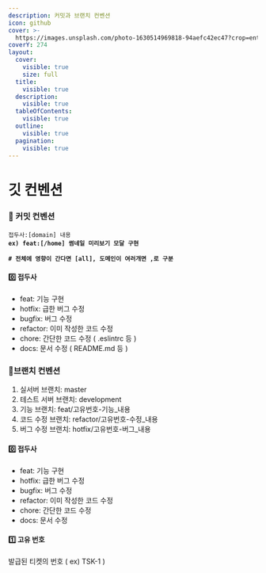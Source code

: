 ```yaml
---
description: 커밋과 브랜치 컨벤션
icon: github
cover: >-
  https://images.unsplash.com/photo-1630514969818-94aefc42ec47?crop=entropy&cs=srgb&fm=jpg&ixid=M3wxOTcwMjR8MHwxfHNlYXJjaHwzfHxnaXRodWJ8ZW58MHx8fHwxNzQyMDkyMDg2fDA&ixlib=rb-4.0.3&q=85
coverY: 274
layout:
  cover:
    visible: true
    size: full
  title:
    visible: true
  description:
    visible: true
  tableOfContents:
    visible: true
  outline:
    visible: true
  pagination:
    visible: true
---
```


# 깃 컨벤션

### 📕 커밋 컨벤션

<pre><code>접두사:[domain] 내용
<strong>ex) feat:[/home] 썸네일 미리보기 모달 구현
</strong><strong>
</strong><strong># 전체에 영향이 간다면 [all], 도메인이 여러개면 ,로 구분
</strong></code></pre>

#### 0️⃣ 접두사

* feat: 기능 구현
* hotfix: 급한 버그 수정
* bugfix: 버그 수정
* refactor: 이미 작성한 코드 수정
* chore: 간단한 코드 수정 ( .eslintrc 등 )
* docs: 문서 수정 ( README.md 등 )

### 📗브랜치 컨벤션

1. 실서버 브랜치: master
2. 테스트 서버 브랜치: development
3. 기능 브랜치: feat/고유번호-기능\_내용
4. 코드 수정 브랜치: refactor/고유번호-수정\_내용
5. 버그 수정 브랜치: hotfix/고유번호-버그\_내용

#### 0️⃣ 접두사

* feat: 기능 구현
* hotfix: 급한 버그 수정
* bugfix: 버그 수정
* refactor: 이미 작성한 코드 수정
* chore: 간단한 코드 수정
* docs: 문서 수정

#### 1️⃣ 고유 번호

발급된 티켓의 번호 ( ex) TSK-1 )
